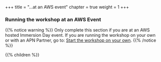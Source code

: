 +++
title = "...at an AWS event"
chapter = true
weight = 1
+++

### Running the workshop at an AWS Event

{{% notice warning %}}
Only complete this section if you are at an AWS hosted Immersion Day event. If you are running the workshop on your own or with an APN Partner, go to: [Start the workshop on your own](../self_paced).
{{% /notice %}}

{{% children %}}